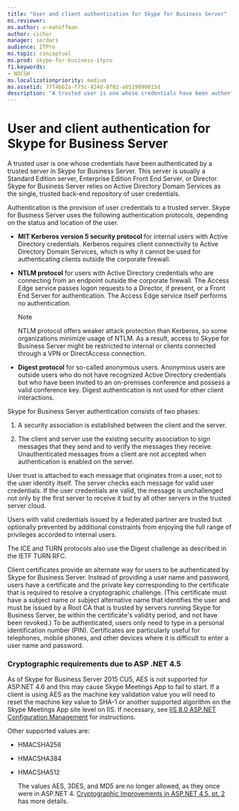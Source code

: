 ```yaml
---
title: "User and client authentication for Skype for Business Server"
ms.reviewer: 
ms.author: v-mahoffman
author: cichur
manager: serdars
audience: ITPro
ms.topic: conceptual
ms.prod: skype-for-business-itpro
f1.keywords:
- NOCSH
ms.localizationpriority: medium
ms.assetid: 77f4b62a-f75c-424d-8f02-a6519090015d
description: "A trusted user is one whose credentials have been authenticated by a trusted server in Skype for Business Server. This server is usually a Standard Edition server, Enterprise Edition Front End Server, or Director. Skype for Business Server relies on Active Directory Domain Services as the single, trusted back-end repository of user credentials."
---
```


# User and client authentication for Skype for Business Server
 
A trusted user is one whose credentials have been authenticated by a trusted server in Skype for Business Server. This server is usually a Standard Edition server, Enterprise Edition Front End Server, or Director. Skype for Business Server relies on Active Directory Domain Services as the single, trusted back-end repository of user credentials.
  
Authentication is the provision of user credentials to a trusted server. Skype for Business Server uses the following authentication protocols, depending on the status and location of the user.
  
- **MIT Kerberos version 5 security protocol** for internal users with Active Directory credentials. Kerberos requires client connectivity to Active Directory Domain Services, which is why it cannot be used for authenticating clients outside the corporate firewall.
    
- **NTLM protocol** for users with Active Directory credentials who are connecting from an endpoint outside the corporate firewall. The Access Edge service passes logon requests to a Director, if present, or a Front End Server for authentication. The Access Edge service itself performs no authentication.
    
    > [!NOTE]
    > NTLM protocol offers weaker attack protection than Kerberos, so some organizations minimize usage of NTLM. As a result, access to Skype for Business Server might be restricted to internal or clients connected through a VPN or DirectAccess connection. 
  
- **Digest protocol** for so-called anonymous users. Anonymous users are outside users who do not have recognized Active Directory credentials but who have been invited to an on-premises conference and possess a valid conference key. Digest authentication is not used for other client interactions.
    
Skype for Business Server authentication consists of two phases:
  
1. A security association is established between the client and the server.
    
2. The client and server use the existing security association to sign messages that they send and to verify the messages they receive. Unauthenticated messages from a client are not accepted when authentication is enabled on the server.
    
User trust is attached to each message that originates from a user, not to the user identity itself. The server checks each message for valid user credentials. If the user credentials are valid, the message is unchallenged not only by the first server to receive it but by all other servers in the trusted server cloud.
  
Users with valid credentials issued by a federated partner are trusted but optionally prevented by additional constraints from enjoying the full range of privileges accorded to internal users.
  
The ICE and TURN protocols also use the Digest challenge as described in the IETF TURN RFC.
  
Client certificates provide an alternate way for users to be authenticated by Skype for Business Server. Instead of providing a user name and password, users have a certificate and the private key corresponding to the certificate that is required to resolve a cryptographic challenge. (This certificate must have a subject name or subject alternative name that identifies the user and must be issued by a Root CA that is trusted by servers running Skype for Business Server, be within the certificate's validity period, and not have been revoked.) To be authenticated, users only need to type in a personal identification number (PIN). Certificates are particularly useful for telephones, mobile phones, and other devices where it is difficult to enter a user name and password.
  
### Cryptographic requirements due to ASP .NET 4.5 

As of Skype for Business Server 2015 CU5, AES is not supported for ASP.NET 4.6 and this may cause Skype Meetings App to fail to start. If a client is using AES as the machine key validation value you will need to reset the machine key value to SHA-1 or another supported algorithm on the Skype Meetings App site level on IIS. If necessary, see [IIS 8.0 ASP.NET Configuration Management](/iis/get-started/whats-new-in-iis-8/iis-80-aspnet-configuration-management) for instructions.
  
Other supported values are:
  
- HMACSHA256
    
- HMACSHA384
    
- HMACSHA512
    
  The values AES, 3DES, and MD5 are no longer allowed, as they once were in ASP.NET 4. [Cryptographic Improvements in ASP.NET 4.5, pt. 2](https://blogs.msdn.microsoft.com/webdev/2012/10/23/cryptographic-improvements-in-asp-net-4-5-pt-2/) has more details.
